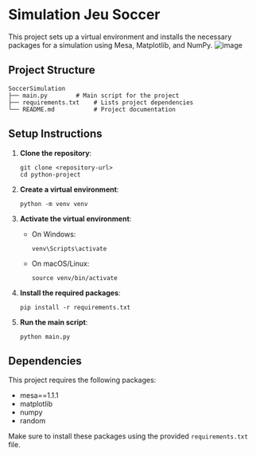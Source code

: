 # Simulation Jeu Soccer

This project sets up a virtual environment and installs the necessary packages for a simulation using Mesa, Matplotlib, and NumPy.
![image](https://github.com/user-attachments/assets/570b13b1-e73f-420f-b5c1-2d15d53ba7cb)

## Project Structure

```
SoccerSimulation
├── main.py        # Main script for the project
├── requirements.txt    # Lists project dependencies
└── README.md           # Project documentation
```

## Setup Instructions

1. **Clone the repository**:
   ```
   git clone <repository-url>
   cd python-project
   ```

2. **Create a virtual environment**:
   ```
   python -m venv venv
   ```

3. **Activate the virtual environment**:
   - On Windows:
     ```
     venv\Scripts\activate
     ```
   - On macOS/Linux:
     ```
     source venv/bin/activate
     ```

4. **Install the required packages**:
   ```
   pip install -r requirements.txt
   ```

5. **Run the main script**:
   ```
   python main.py
   ```

## Dependencies

This project requires the following packages:
- mesa==1.1.1
- matplotlib
- numpy
- random

Make sure to install these packages using the provided `requirements.txt` file.
